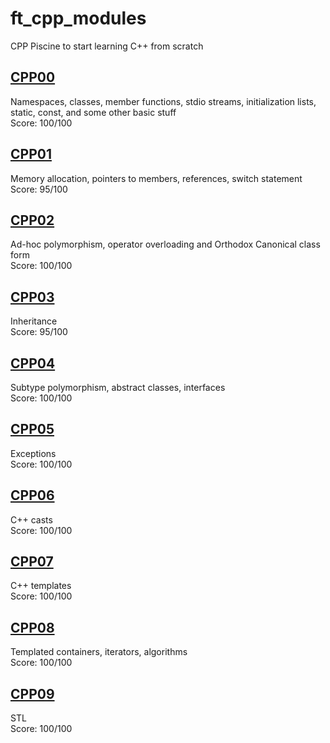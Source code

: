 # ft_cpp_modules
CPP Piscine to start learning C++ from scratch

## [CPP00](/cpp00)
Namespaces, classes, member functions, stdio streams, initialization lists, static, const, and some other basic stuff
<br>
Score: 100/100

## [CPP01](/cpp01)
Memory allocation, pointers to members, references, switch statement
<br>
Score: 95/100

## [CPP02](/cpp02)
Ad-hoc polymorphism, operator overloading and Orthodox Canonical class form
<br>
Score: 100/100

## [CPP03](/cpp03)
Inheritance
<br>
Score: 95/100

## [CPP04](/cpp04)
Subtype polymorphism, abstract classes, interfaces
<br>
Score: 100/100

## [CPP05](/cpp05)
Exceptions
<br>
Score: 100/100

## [CPP06](/cpp06)
C++ casts
<br>
Score: 100/100

## [CPP07](/cpp07)
C++ templates
<br>
Score: 100/100

## [CPP08](/cpp08)
Templated containers, iterators, algorithms
<br>
Score: 100/100

## [CPP09](/cpp09)
STL
<br>
Score: 100/100
